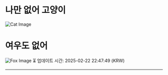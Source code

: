 
# 나만 없어 고양이

![Cat Image](https://cdn2.thecatapi.com/images/a3j.jpg)

# 여우도 없어
![Fox Image](https://randomfox.ca/images/3.jpg)
⏳ 업데이트 시간: 2025-02-22 22:47:49 (KRW)

---

